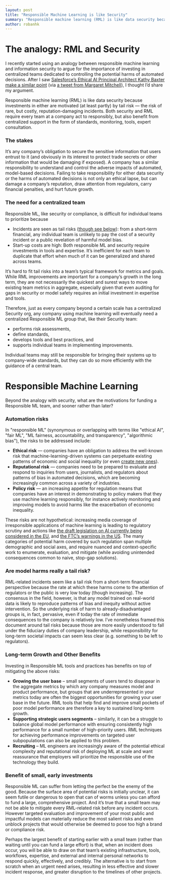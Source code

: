 ```yaml
---
layout: post
title: "Responsible Machine Learning is like Security"
summary: "Responsible machine learning (RML) is like data security because investments in either are motivated (at least partly) by tail risk"
author: robanhk
---
```


# The analogy: RML and Security
I recently started using an analogy between responsible machine learning and information security to argue for the importance of investing in centralized teams dedicated to controlling the potential harms of automated decisions. After I saw [Salesforce’s Ethical AI Principal Architect Kathy Baxter make a similar point](https://www.zdnet.com/article/ai-ethics-should-be-hardcoded-like-security-by-design/) (via [a tweet from Margaret Mitchell](https://twitter.com/robanhk/status/1544734684101443584)), I thought I’d share my argument.

Responsible machine learning (RML) is like data security because investments in either are motivated (at least partly) by tail risk — the risk of rare, but costly, reputation-damaging incidents. Both security and RML require every team at a company act to responsibly, but also benefit from centralized support in the form of standards, monitoring, tools, expert consultation. 

### The stakes

It’s any company’s obligation to secure the sensitive information that users entrust to it (and obviously in its interest to protect trade secrets or other information that would be damaging if exposed). A company has a similar responsibility to understand and control the adverse impacts of automated, model-based decisions. Failing to take responsibility for either data security or the harms of automated decisions is not only an ethical lapse, but can damage a company’s reputation, draw attention from regulators, carry financial penalties, and hurt future growth.

### The need for a centralized team

Responsible ML, like security or compliance, is difficult for individual teams to prioritize because

- Incidents are seen as tail risks ([though see below](#are-model-harms-really-a-tail-risk)): from a short-term financial, any individual team is unlikely to pay the cost of a security incident or a public revelation of harmful model bias.
- Start-up costs are high: Both responsible ML and security require investments in tools and expertise. It’s inefficient for each team to duplicate that effort when much of it can be generalized and shared across teams.

It’s hard to fit tail risks into a team’s typical framework for metrics and goals. While RML improvements are important for a company’s growth in the long term, they are not necessarily the quickest and surest ways to move existing team metrics in aggregate, especially given that even auditing for gaps in security or model safety requires an initial investment in expertise and tools.

Therefore, just as every company beyond a certain scale has a centralized Security org, any company using machine learning will eventually need a centralized Responsible ML group that, like their Security team: 

- performs risk assessments, 
- define standards, 
- develops tools and best practices, and
- supports individual teams in implementing improvements. 

Individual teams may still be responsible for bringing their systems up to company-wide standards, but they can do so more efficiently with the guidance of a central team. 

# Responsible Machine Learning

Beyond the analogy with security, what are the motivations for funding a Responsible ML team, and sooner rather than later?

### Automation risks

In "responsible ML" (synonymous or overlapping with terms like "ethical AI", "fair ML", "ML fairness, accountability, and transparency", "algorithmic bias"), the risks to be addressed include:

- **Ethical risk** — companies have an obligation to address the well-known risk that machine-learning-driven systems can perpetuate existing patterns of economic and social inequality (or even [create new ones](https://arxiv.org/abs/2205.01166)).
- **Reputational risk** — companies need to be prepared to evaluate and respond to inquiries from users, journalists, and regulators about patterns of bias in automated decisions, which are becoming increasingly common across a variety of industries.
- **Policy risk** — an increasing appetite for regulation means that companies have an interest in demonstrating to policy makers that they use machine learning responsibly, for instance actively monitoring and improving models to avoid harms like the exacerbation of economic inequality.

These risks are not hypothetical: increasing media coverage of irresponsible applications of machine learning is leading to regulatory scrutiny and actions like [the draft legislation on AI currently being considered in the EU](https://www.brookings.edu/research/the-eu-ai-act-will-have-global-impact-but-a-limited-brussels-effect/), and [the FTC’s warnings in the US](https://www.ftc.gov/business-guidance/blog/2021/04/aiming-truth-fairness-equity-your-companys-use-ai). The many categories of potential harm covered by such regulation span multiple demographic and social axes, and require nuanced and context-specific work to enumerate, evaluation, and mitigate (while avoiding unintended consequences common to naive, stop-gap solutions).

### Are model harms really a tail risk?

RML-related incidents seem like a tail risk from a short-term financial perspective because the rate at which these harms come to the attention of regulators or the public is very low today (though increasing). The consensus in the field, however, is that any model trained on real-world data is likely to reproduce patterns of bias and inequity without active intervention. So the underlying risk of harm to already-disadvantaged groups is, in fact, pervasive, even if today the rate of immediate consequences to the company is relatively low. I’ve nonetheless framed this document around tail risks because those are more easily understood to fall under the fiduciary duties of company leadership, while responsibility for long-term societal impacts can seem less clear (e.g. something to be left to regulators).

### Long-term Growth and Other Benefits

Investing in Responsible ML tools and practices has benefits on top of mitigating the above risks:

- **Growing the user base** – small segments of users tend to disappear in the aggregate metrics by which any company measures model and product performance, but groups that are underrepresented in your metrics today are often the biggest opportunities for growing your user base in the future. RML tools that help find and improve small pockets of poor model performance are therefore a key to sustained long-term growth.
- **Supporting strategic users segments** – similarly, it can be a struggle to balance global model performance with ensuring consistently high performance for a small number of high-priority users. RML techniques for achieving performance improvements on targeted user subpopulations can also be applied to this problem.
- **Recruiting** – ML engineers are increasingly aware of the potential ethical complexity and reputational risk of deploying ML at scale and want reassurance that employers will prioritize the responsible use of the technology they build.


### Benefit of small, early investments

Responsible ML can suffer from letting the perfect be the enemy of the good. Because the surface area of potential risks is initially unclear, it can seem futile or dangerous to open that can of worms unless you can afford to fund a large, comprehensive project. And it’s true that a small team may not be able to mitigate every RML-related risk before any incident occurs. However targeted evaluation and improvement of your most public and impactful models can materially reduce the most salient risks and even unblock projects that would otherwise be deemed to pose too high a brand or compliance risk.

Perhaps the largest benefit of starting earlier with a small team (rather than waiting until you can fund a large effort) is that, when an incident does occur, you will be able to draw on that team’s existing infrastructure, tools, workflows, expertise, and external and internal personal networks to respond quickly, effectively, and credibly. The alternative is to start from scratch when an urgent need arises, resulting in less effective and slower incident response, and greater disruption to the timelines of other projects.
